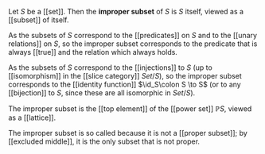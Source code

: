 Let $S$ be a [[set]].  Then the __improper subset__ of $S$ is $S$ itself, viewed as a [[subset]] of itself.

As the subsets of $S$ correspond to the [[predicates]] on $S$ and to the [[unary relations]] on $S$, so the improper subset corresponds to the predicate that is always [[true]] and the relation which always holds.

As the subsets of $S$ correspond to the [[injections]] to $S$ (up to [[isomorphism]] in the [[slice category]] $Set/S$), so the improper subset corresponds to the [[identity function]] $\id_S\colon S \to S$ (or to any [[bijection]] to $S$, since these are all isomorphic in $Set/S$).

The improper subset is the [[top element]] of the [[power set]] $\mathbb{P}S$, viewed as a [[lattice]].

The improper subset is so called because it is not a [[proper subset]]; by [[excluded middle]], it is the only subset that is not proper.